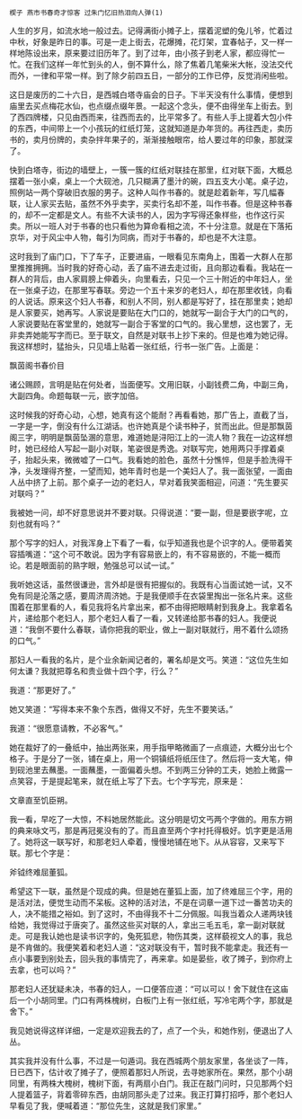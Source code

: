     楔子 燕市书春奇才惊客 过朱门忆旧热泪向人弹(1) 

   人生的岁月，如流水地一般过去。记得满街小摊子上，摆着泥塑的兔儿爷，忙着过中秋，好象是昨日的事。可是一走上街去，花爆摊，花灯架，宜春帖子，又一样一样地陈设出来，原来要过旧历年了。到了过年，由小孩子到老人家，都应得忙一忙。在我们这样一年忙到头的人，倒不算什么，除了焦着几笔柴米大帐，没法交代而外，一律和平常一样。到了除夕前四五日，一部分的工作已停，反觉消闲些啦。

   这日是废历的二十六日，是西城白塔寺庙会的日子。下半天没有什么事情，便想到庙里去买点梅花水仙，也点缀点缀年景。一起这个念头，便不由得坐车上街去。到了西四牌楼，只见由西而来，往西而去的，比平常多了。有些人手上提着大包小件的东西，中间带上一个小孩玩的红纸灯笼，这就知道是办年货的。再往西走，卖历书的，卖月份牌的，卖杂拌年果子的，渐渐接触眼帘，给人要过年的印象，那就深了。

   快到白塔寺，街边的墙壁上，一簇一簇的红纸对联挂在那里，红对联下面，大概总摆着一张小桌，桌上一个大砚池，几只糊满了墨汁的碗，四五支大小笔。桌子边，照例站一两个穿破旧衣服的男子。这种人叫作书春的。就是趁着新年，写几幅春联，让人家买去贴，虽然不外乎卖字，买卖行名却不差，叫作书春。但是这种书春的，却不一定都是文人。有些不大读书的人，因为字写得还象样些，也作这行买卖。所以一班人对于书春的也只看他为算命看相之流，不十分注意。就是在下落拓京华，对于风尘中人物，每引为同病，而对于书春的，却也是不大注意。

   这时我到了庙门口，下了车子，正要进庙，一眼看见东南角上，围着一大群人在那里推推拥拥。当时我的好奇心动，丢了庙不进去走过街，且向那边看看。我站在一群人的背后，由人家肩膀上伸着头，向里看去，只见一个三十附近的中年妇人，坐在一张桌子边，在那里写春联。旁边一个五十来岁的老妇人，却在那里收钱，向看的人说话。原来这个妇人书春，和别人不同，别人都是写好了，挂在那里卖；她却是人家要买，她再写。人家说是要贴在大门口的，她就写一副合于大门的口气的，人家说要贴在客堂里的，她就写一副合于客堂的口气的。我心里想，这也罢了，无非卖弄她能写字而已。至于联文，自然是对联书上抄下来的。但是也难为她记得。我这样想时，猛抬头，只见墙上贴着一张红纸，行书一张广告。上面是：

   飘茵阁书春价目

   诸公赐顾，言明是贴在何处者，当面便写。文用旧联，小副钱费二角，中副三角，大副四角。命题每联一元，嵌字加倍。

   这时候我的好奇心动，心想，她真有这个能耐？再看看她，那广告上，直截了当，一字是一字，倒没有什么江湖话。也许她真是个读书种子，贫而出此。但是那飘茵阁三字，明明是飘茵坠溷的意思，难道她是浔阳江上的一流人物？我在一边这样想时，她已经给人写起一副小对联，笔姿很是秀逸。对联写完，她用两只手撑着桌子，抬起头来，微微嘘了一口气。我看她的脸色，虽然十分憔悴，但是手脸洗得干净，头发理得齐整，一望而知，她年青时也是一个美妇人了。我一面张望，一面由人丛中挤了上前。那个桌子一边的老妇人，早对着我笑面相迎，问道：“先生要买对联吗？”

   我被她一问，却不好意思说并不要对联。只得说道：“要一副，但是要嵌字呢，立刻也就有吗？”

   那个写字的妇人，对我浑身上下看了一看，似乎知道我也是个识字的人。便带着笑容插嘴道：“这个可不敢说。因为字有容易嵌上的，有不容易嵌的，不能一概而论。若是眼面前的熟字眼，勉强总可以试一试。”

   我听她这话，虽然很谦逊，言外却是很有把握似的。我既有心当面试她一试，又不免有同是沦落之感，要周济周济她。于是我便顺手在衣袋里掏出一张名片来。这些围着在那里看的人，看见我将名片拿出来，都不由得把眼睛射到我身上。我拿着名片，递给那个老妇人，那个老妇人看了一看，又转递给那书春的妇人。我便说道：“我倒不要什么春联，请你把我的职业，做上一副对联就行，用不着什么颂扬的口气。”

   那妇人一看我的名片，是个业余新闻记者的，署名却是文丐。笑道：“这位先生如何太谦？我就把尊名和贵业做十四个字，行么？”

   我道：“那更好了。”

   她又笑道：“写得本来不象个东西，做得又不好，先生不要笑话。”

   我道：“很愿意请教，不必客气。”

   她在裁好了的一叠纸中，抽出两张来，用手指甲略微画了一点痕迹，大概分出七个格子。于是分了一张，铺在桌上，用一个铜镇纸将纸压住了。然后将一支大笔，伸到砚池里去蘸墨。一面蘸墨，一面偏着头想。不到两三分钟的工夫，她脸上微露一点笑容，于是提起笔来，就在纸上写了下去。七个字写完，原来是：

   文章直至饥臣朔。

   我一看，早吃了一大惊，不料她居然能此。这分明是切文丐两个字做的。用东方朔的典来咏文丐，那是再冠冕没有的了。而且直至两个字衬托得极好。饥字更是活用了。她将这一联写好，和那老妇人牵着，慢慢地铺在地下。从从容容，又来写下联。那七个字是：

   斧钺终难屈董狐。

   希望这下一联，虽然是个现成的典。但是她在董狐上面，加了终难屈三个字，用的是活对法，便觉生动而不呆板。这种的活对法，不是在词章一道下过一番苦功夫的人，决不能措之裕如。到了这时，不由得我不十二分佩服。叫我当着众人递两块钱给她，我觉得过于唐突了。虽然这些买对联的人，拿出三毛五毛，拿一副对联就走。可是我认她也是读书识字的，兔死狐悲，物伤其类，这样藐视文人的事，我总是不肯做的。我便笑着和老妇人道：“这对联没有干，暂时我不能拿走。我还有一点小事要到别处去，回头我的事情完了，再来拿。如是晏些，收了摊子，到你府上去拿，也可以吗？”

   那老妇人还犹疑未决，书春的妇人，一口便答应道：“可以可以！舍下就住在这庙后一个小胡同里。门口有两株槐树，白板门上有一张红纸，写冷宅两个字，那就是舍下。”

   我见她说得这样详细，一定是欢迎我去的了，点了一个头，和她作别，便退出了人丛。

   其实我并没有什么事，不过是一句遁词。我在西城两个朋友家里，各坐谈了一阵，日已西下，估计收了摊子了，便照着那妇人所说，去寻她家所在。果然，那个小胡同里，有两株大槐树，槐树下面，有两扇小白门。我正在敲门问时，只见那两个妇人提着篮子，背着零碎东西，由胡同那头走了过来。我正打算打招呼，那个老妇人早看见了我，便喊着道：“那位先生，这就是我们家里。”

